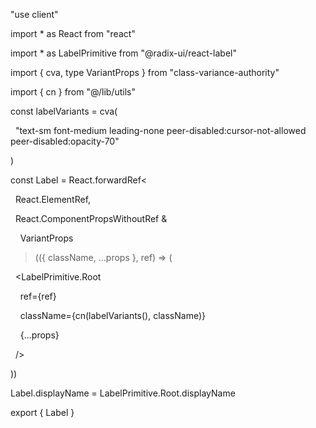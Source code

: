 "use client"

  

import * as React from "react"

import * as LabelPrimitive from "@radix-ui/react-label"

import { cva, type VariantProps } from "class-variance-authority"

  

import { cn } from "@/lib/utils"

  

const labelVariants = cva(

  "text-sm font-medium leading-none peer-disabled:cursor-not-allowed peer-disabled:opacity-70"

)

  

const Label = React.forwardRef<

  React.ElementRef<typeof LabelPrimitive.Root>,

  React.ComponentPropsWithoutRef<typeof LabelPrimitive.Root> &

    VariantProps<typeof labelVariants>

>(({ className, ...props }, ref) => (

  <LabelPrimitive.Root

    ref={ref}

    className={cn(labelVariants(), className)}

    {...props}

  />

))

Label.displayName = LabelPrimitive.Root.displayName

  

export { Label }